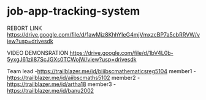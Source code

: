 # job-app-tracking-system

REBORT LINK
https://drive.google.com/file/d/1awMjz8KhhYIeG4mjVmxzcBP7a5cbRRVW/view?usp=drivesdk

VIDEO DEMONSRATION
https://drive.google.com/file/d/1bV4L0b-5yxgJ61ziI87ScJGXs0TCWojW/view?usp=drivesdk

Team lead -https://trailblazer.me/id/biiibscmathematicsreg5104
member1  -https://trailblazer.me/id/aiibscmaths5102
member2  -https://trailblazer.me/id/artha18
member3  -https://trailblazer.me/id/banu2002
